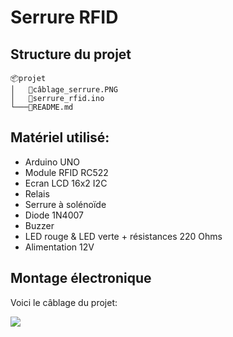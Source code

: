 # __Serrure RFID__

## Structure du projet
```
📦projet  
│   📜câblage_serrure.PNG
│   📜serrure_rfid.ino
└───📜README.md
```

## Matériel utilisé: 
* Arduino UNO
* Module RFID RC522
* Ecran LCD 16x2 I2C
* Relais
* Serrure à solénoïde
* Diode 1N4007
* Buzzer
* LED rouge & LED verte + résistances 220 Ohms
* Alimentation 12V

## Montage électronique
Voici le câblage du projet:

![](câblage_serrure.PNG#center)

